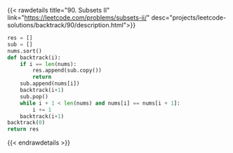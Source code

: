 {{< rawdetails title="90. Subsets II" link="https://leetcode.com/problems/subsets-ii/"
	desc="projects/leetcode-solutions/backtrack/90/description.html">}}

```python
res = []
sub = []
nums.sort()
def backtrack(i):
    if i == len(nums):
        res.append(sub.copy())
        return
    sub.append(nums[i])
    backtrack(i+1)
    sub.pop()
    while i + 1 < len(nums) and nums[i] == nums[i + 1]:
        i += 1
    backtrack(i+1)
backtrack(0)
return res
```

{{< endrawdetails >}}
